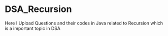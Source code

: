 # DSA_Recursion
Here I Upload Questions and their codes in Java related to Recursion which is a important topic in DSA
